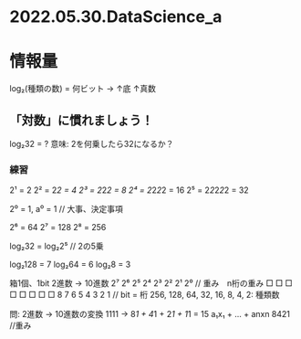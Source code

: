 # 2022.05.30.DataScience_a
# 情報量
log₂(種類の数) = 何ビット
-> ↑底 ↑真数

## 「対数」に慣れましょう！
log₂32 = ?
意味: 2を何乗したら32になるか？

### 練習
2¹ = 2
2² = 2*2 = 4
2³ = 2*2*2 = 8
2⁴ = 2*2*2*2 = 16
2⁵ = 2*2*2*2*2 = 32

2⁰ = 1, a⁰ = 1 // 大事、決定事項

2⁶ = 64
2⁷ = 128
2⁸ = 256

log₂32 = log₂2⁵ // 2の5乗

log₂128 = 7
log₂64 = 6
log₂8 = 3

箱1個、1bit
2進数 -> 10進数
2⁷ 2⁶ 2⁵ 2⁴ 2³ 2² 2¹ 2⁰ // 重み　n桁の重み
□ □ □ □   □ □ □ □
8  7  6  5     4  3  2  1 // bit = 桁
256, 128, 64, 32, 16, 8, 4, 2: 種類数

問: 2進数 -> 10進数の変換
1111 -> 8*1 + 4*1 + 2*1 + 1*1 = 15
a₁x₁ + ... + anxn
8421 //重み
